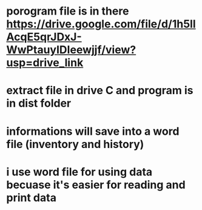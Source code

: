 # porogram file is in there https://drive.google.com/file/d/1h5llAcqE5qrJDxJ-WwPtauyIDIeewjjf/view?usp=drive_link

# extract file in drive C and program is in dist folder

# informations will save into a word file (inventory and history)

# i use word file for using data becuase it's easier for reading and print data
